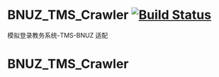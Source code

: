 # BNUZ_TMS_Crawler [![Build Status](https://travis-ci.org/JoviCheng/BNUZ_TMS_Crawler.svg?branch=master)](https://travis-ci.org/JoviCheng/BNUZ_TMS_Crawler)

模拟登录教务系统-TMS-BNUZ 适配

# BNUZ_TMS_Crawler
